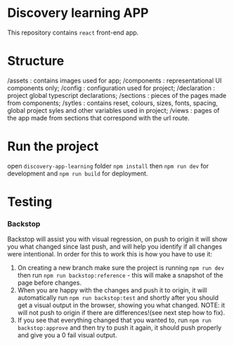# Discovery learning APP
This repository contains `react` front-end app.

# Structure
/assets : contains images used for app;
/components  : representational UI components only;
/config :  configuration used for project;
/declaration : project global typescript declarations;
/sections : pieces of the pages made from components;
/sytles : contains reset, colours, sizes, fonts, spacing, global project syles and other variables used in project;
/views : pages of the app made from sections that correspond with the url route.

# Run the project
open `discovery-app-learning` folder `npm install` then `npm run dev` for development and `npm run build` for deployment.

# Testing
### Backstop
Backstop will assist you with visual regression, on push to origin it will show you what changed since last push, and will help you identify if all changes were intentional. In order for this to work this is how you have to use it:
1. On creating a new branch make sure the project is running `npm run dev` then run `npm run backstop:reference` - this will make a snapshot of the page before changes.
2. When you are happy with the changes and push it to origin, it will automatically run `npm run backstop:test` and shortly after you should get a visual output in the browser, showing you what changed. NOTE: it will not push to origin if there are differences!(see next step how to fix).
3. If you see that everything changed that you wanted to, run `npm run backstop:approve` and then try to push it again, it should push properly and give you a 0 fail visual output.
